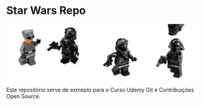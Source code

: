 # Star Wars Repo

![Alt Text](./tiefighter.png "TIE Fighter")

Este repositório serve de exmeplo para o Curso Udemy Git e Contribuições Open Source.